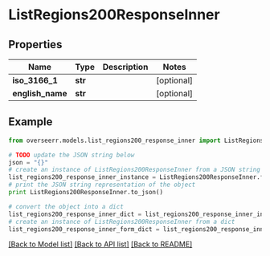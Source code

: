 # ListRegions200ResponseInner


## Properties
Name | Type | Description | Notes
------------ | ------------- | ------------- | -------------
**iso_3166_1** | **str** |  | [optional] 
**english_name** | **str** |  | [optional] 

## Example

```python
from overseerr.models.list_regions200_response_inner import ListRegions200ResponseInner

# TODO update the JSON string below
json = "{}"
# create an instance of ListRegions200ResponseInner from a JSON string
list_regions200_response_inner_instance = ListRegions200ResponseInner.from_json(json)
# print the JSON string representation of the object
print ListRegions200ResponseInner.to_json()

# convert the object into a dict
list_regions200_response_inner_dict = list_regions200_response_inner_instance.to_dict()
# create an instance of ListRegions200ResponseInner from a dict
list_regions200_response_inner_form_dict = list_regions200_response_inner.from_dict(list_regions200_response_inner_dict)
```
[[Back to Model list]](../README.md#documentation-for-models) [[Back to API list]](../README.md#documentation-for-api-endpoints) [[Back to README]](../README.md)


